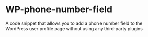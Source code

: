# WP-phone-number-field
A code snippet that allows you to add a phone number field to the WordPress user profile page without using any third-party plugins
